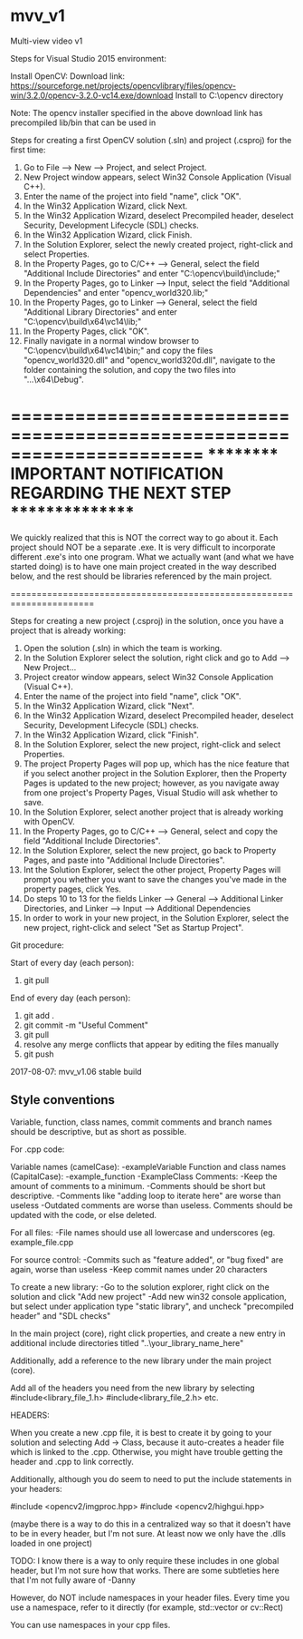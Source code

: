 # mvv_v1
Multi-view video v1

Steps for Visual Studio 2015 environment:

Install OpenCV:
Download link: https://sourceforge.net/projects/opencvlibrary/files/opencv-win/3.2.0/opencv-3.2.0-vc14.exe/download
Install to C:\opencv directory

Note: The opencv installer specified in the above download link has precompiled lib/bin that can be used in 


Steps for creating a first OpenCV solution (.sln) and project (.csproj) for the first time:
1. Go to File --> New --> Project, and select Project.
2. New Project window appears, select Win32 Console Application (Visual C++).
3. Enter the name of the project into field "name", click "OK".
4. In the Win32 Application Wizard, click Next.
5. In the Win32 Application Wizard, deselect Precompiled header, deselect Security, Development Lifecycle (SDL) checks.
6. In the Win32 Application Wizard, click Finish.
7. In the Solution Explorer, select the newly created project, right-click and select Properties. 
8. In the Property Pages, go to C/C++ --> General, select the field "Additional Include Directories" and enter "C:\opencv\build\include;"
9. In the Property Pages, go to Linker --> Input, select the field "Additional Dependencies" and enter "opencv_world320.lib;"
10. In the Property Pages, go to Linker --> General, select the field "Additional Library Directories" and enter "C:\opencv\build\x64\vc14\lib;"
11. In the Property Pages, click "OK".
12. Finally navigate in a normal window browser to "C:\opencv\build\x64\vc14\bin;" and copy the files "opencv_world320.dll" and "opencv_world320d.dll", navigate to the folder containing the solution, and copy the two files into "...\x64\Debug".

======================================================================
******** IMPORTANT NOTIFICATION REGARDING THE NEXT STEP **************
======================================================================

We quickly realized that this is NOT the correct way to go about it. Each project should NOT be a separate .exe.
It is very difficult to incorporate different .exe's into one program. What we actually want (and what we have started doing)
is to have one main project created in the way described below, and the rest should be libraries referenced by the main project.

======================================================================

Steps for creating a new project (.csproj) in the solution, once you have a project that is already working:
1. Open the solution (.sln) in which the team is working.
2. In the Solution Explorer select the solution, right click and go to Add --> New Project...
3. Project creator window appears, select Win32 Console Application (Visual C++).
4. Enter the name of the project into field "name", click "OK".
5. In the Win32 Application Wizard, click "Next".
6. In the Win32 Application Wizard, deselect Precompiled header, deselect Security, Development Lifecycle (SDL) checks.
7. In the Win32 Application Wizard, click "Finish".
8. In the Solution Explorer, select the new project, right-click and select Properties.
9. The project Property Pages will pop up, which has the nice feature that if you select another project in the Solution Explorer, then the Property Pages is updated to the new project; however, as you navigate away from one project's Property Pages, Visual Studio will ask whether to save. 
10. In the Solution Explorer, select another project that is already working with OpenCV.
11. In the Property Pages, go to C/C++ --> General, select and copy the field "Additional Include Directories".
12. In the Solution Explorer, select the new project, go back to Property Pages, and paste into "Additional Include Directories". 
13. Int the Solution Explorer, select the other project, Property Pages will prompt you whether you want to save the changes you've made in the property pages, click Yes. 
14. Do steps 10 to 13 for the fields Linker --> General --> Additional Linker Directories, and Linker --> Input --> Additional Dependencies
15. In order to work in your new project, in the Solution Explorer, select the new project, right-click and select "Set as Startup Project".

Git procedure:

Start of every day (each person):
1. git pull

End of every day (each person):
1. git add .
2. git commit -m "Useful Comment"
3. git pull
4. resolve any merge conflicts that appear by editing the files manually
5. git push




2017-08-07: mvv_v1.06 stable build


Style conventions
-----------------

Variable, function, class names, commit comments and branch names should be descriptive, but as short as possible.

For .cpp code:

Variable names (camelCase):
    -exampleVariable
Function and class names (CapitalCase):
    -example_function
    -ExampleClass
Comments:
    -Keep the amount of comments to a minimum.
    -Comments should be short but descriptive.
    -Comments like "adding loop to iterate here" are worse than useless
    -Outdated comments are worse than useless. Comments should be updated with the code, or else deleted.
    
For all files:
    -File names should use all lowercase and underscores (eg. example_file.cpp
    
For source control:
    -Commits such as "feature added", or "bug fixed" are again, worse than useless
    -Keep commit names under 20 characters

To create a new library:
-Go to the solution explorer, right click on the solution and click "Add new project"
-Add new win32 console application, but select under application type "static library", and uncheck 
"precompiled header" and "SDL checks"

In the main project (core), right click properties, and create a new entry in additional include directories titled "..\your_library_name_here"

Additionally, add a reference to the new library under the main project (core).

Add all of the headers you need from the new library by selecting #include<library_file_1.h>
#include<library_file_2.h>
etc.

HEADERS:

When you create a new .cpp file, it is best to create it by going to your solution and selecting Add -> Class,
because it auto-creates a header file which is linked to the .cpp. Otherwise, you might have trouble getting
the header and .cpp to link correctly.

Additionally, although you do seem to need to put the include statements in your headers:

#include <opencv2/imgproc.hpp>
#include <opencv2/highgui.hpp>

(maybe there is a way to do this in a centralized way so that it doesn't have to be in every header, but I'm 
not sure. At least now we only have the .dlls loaded in one project)

TODO: I know there is a way to only require these includes in one global header, but I'm not sure how that
works. There are some subtleties here that I'm not fully aware of -Danny

However, do NOT include namespaces in your header files. Every time you use a namespace, refer to it 
directly (for example, std::vector or cv::Rect)

You can use namespaces in your cpp files.
